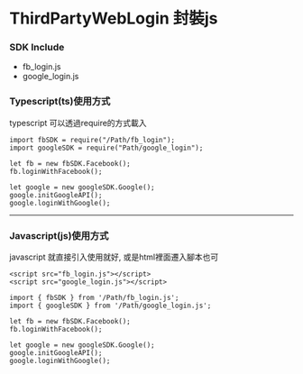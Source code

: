 # ThirdPartyWebLogin 封裝js

### SDK Include
- fb_login.js
- google_login.js

### Typescript(ts)使用方式
typescript 可以透過require的方式載入
```
import fbSDK = require("/Path/fb_login");
import googleSDK = require("Path/google_login");
```
```
let fb = new fbSDK.Facebook();
fb.loginWithFacebook();

let google = new googleSDK.Google();
google.initGoogleAPI();
google.loginWithGoogle();
```
---

### Javascript(js)使用方式
javascript 就直接引入使用就好, 或是html裡面遷入腳本也可
```
<script src="fb_login.js"></script>
<script src="google_login.js"></script>
```
```
import { fbSDK } from '/Path/fb_login.js';
import { googleSDK } from '/Path/google_login.js';
```
```
let fb = new fbSDK.Facebook();
fb.loginWithFacebook();

let google = new googleSDK.Google();
google.initGoogleAPI();
google.loginWithGoogle();
```

